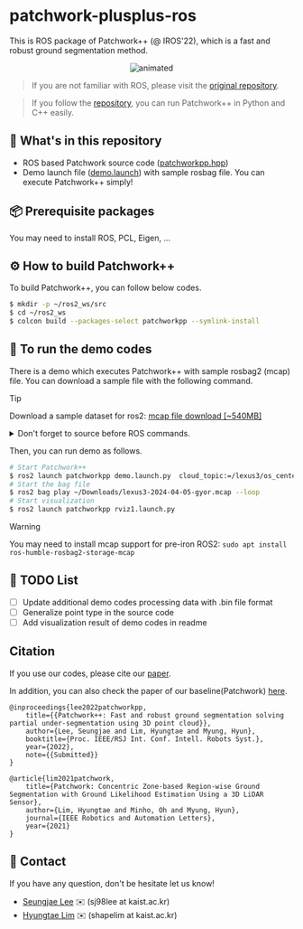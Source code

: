 # patchwork-plusplus-ros

This is ROS package of Patchwork++ (@ IROS'22), which is a fast and robust ground segmentation method.

<p align="center"><img src=pictures/patchwork++.gif alt="animated" /></p>

> If you are not familiar with ROS, please visit the [original repository][patchwork++link].

> If you follow the [repository][patchwork++link], you can run Patchwork++ in Python and C++ easily.

[patchwork++link]: https://github.com/url-kaist/patchwork-plusplus

## :open_file_folder: What's in this repository

* ROS based Patchwork source code ([patchworkpp.hpp][codelink])
* Demo launch file ([demo.launch][launchlink]) with sample rosbag file. You can execute Patchwork++ simply!

[codelink]: https://github.com/url-kaist/patchwork-plusplus-ros/blob/master/include/patchworkpp/patchworkpp.hpp
[launchlink]: https://github.com/url-kaist/patchwork-plusplus-ros/blob/ROS2/launch/demo.launch.py

## :package: Prerequisite packages
You may need to install ROS, PCL, Eigen, ...

## :gear: How to build Patchwork++
To build Patchwork++, you can follow below codes.

```bash
$ mkdir -p ~/ros2_ws/src
$ cd ~/ros2_ws
$ colcon build --packages-select patchworkpp --symlink-install
```

## :runner: To run the demo codes
There is a demo which executes Patchwork++ with sample rosbag2 (mcap) file. You can download a sample file with the following command.

> [!TIP]
> Download a sample dataset for ros2: [mcap file download [~540MB] ](https://laesze-my.sharepoint.com/:u:/g/personal/herno_o365_sze_hu/Eclwzn42FS9GunGay5LPq-EBA6U1dZseBFNDrr6P0MwB2w?download=1)


<details>
<summary> Don't forget to source before ROS commands.</summary>

``` bash
source ~/ros2_ws/install/setup.bash
```
</details>

Then, you can run demo as follows.
```bash
# Start Patchwork++
$ ros2 launch patchworkpp demo.launch.py  cloud_topic:=/lexus3/os_center/points cloud_frame:=lexus3/os_center_a_laser_data_frame
# Start the bag file
$ ros2 bag play ~/Downloads/lexus3-2024-04-05-gyor.mcap --loop
# Start visualization
$ ros2 launch patchworkpp rviz1.launch.py
```

> [!WARNING]  
> You may need to install mcap support for pre-iron ROS2: `sudo apt install ros-humble-rosbag2-storage-mcap`

## :pushpin: TODO List
- [ ] Update additional demo codes processing data with .bin file format
- [ ] Generalize point type in the source code
- [ ] Add visualization result of demo codes in readme

## Citation
If you use our codes, please cite our [paper][patchwork++arXivLink].

In addition, you can also check the paper of our baseline(Patchwork) [here][patchworkarXivlink].

[patchwork++arXivLink]: https://arxiv.org/abs/2207.11919
[patchworkarXivlink]: https://arxiv.org/abs/2108.05560

```
@inproceedings{lee2022patchworkpp,
    title={{Patchwork++: Fast and robust ground segmentation solving partial under-segmentation using 3D point cloud}},
    author={Lee, Seungjae and Lim, Hyungtae and Myung, Hyun},
    booktitle={Proc. IEEE/RSJ Int. Conf. Intell. Robots Syst.},
    year={2022},
    note={{Submitted}} 
}
```
```
@article{lim2021patchwork,
    title={Patchwork: Concentric Zone-based Region-wise Ground Segmentation with Ground Likelihood Estimation Using a 3D LiDAR Sensor},
    author={Lim, Hyungtae and Minho, Oh and Myung, Hyun},
    journal={IEEE Robotics and Automation Letters},
    year={2021}
}
```

## :postbox: Contact
If you have any question, don't be hesitate let us know!

* [Seungjae Lee][sjlink] :envelope: (sj98lee at kaist.ac.kr)
* [Hyungtae Lim][htlink] :envelope: (shapelim at kaist.ac.kr)

[sjlink]: https://github.com/seungjae24
[htlink]: https://github.com/LimHyungTae


